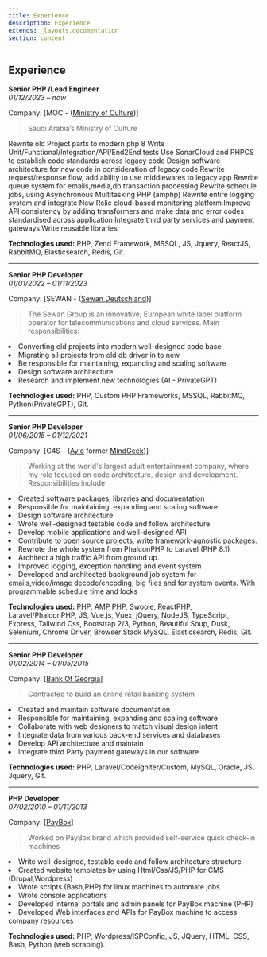 ```yaml
---
title: Experience
description: Experience
extends: _layouts.documentation
section: content
---
```



**Experience**
---

**Senior PHP /Lead Engineer**                   
_01/12/2023 – now_

Company:  [MOC - (<a href="https://www.moc.gov.sa/" target="_blank">Ministry of Culture</a>)]

> Saudi Arabia’s Ministry of Culture

Rewrite old Project parts to modern php 8
Write Unit/Functional/Integration/API/End2End tests
Use SonarCloud and PHPCS to establish code standards across legacy code
Design software architecture for new code in consideration of legacy code
Rewrite request/response flow, add ability to use middlewares to legacy app
Rewrite queue system for emails,media,db transaction processing
Rewrite schedule jobs, using Asynchronous Multitasking PHP (amphp)
Rewrite entire logging system and integrate New Relic cloud-based monitoring platform
Improve API consistency by adding transformers and make data and error codes standardised across application
Integrate third party services and payment gateways
Write reusable libraries


**Technologies used:** PHP, Zend Framework, MSSQL, JS, Jquery, ReactJS, RabbitMQ, Elasticsearch, Redis, Git.

---


**Senior PHP Developer**                   
_01/01/2022 – 01/11/2023_

Company:  [SEWAN - (<a href="https://de.sewan.eu" target="_blank">Sewan Deutschland</a>)]

> The Sewan Group is an innovative, European white label platform operator for 
> telecommunications and cloud services.
> Main responsibilities:

<li>Converting old projects into modern well-designed code base</li>
<li>Migrating all projects from old db driver in to new</li>
<li>Be responsible for maintaining, expanding and scaling software</li>
<li>Design software architecture</li>
<li>Research and implement new technologies (AI - PrivateGPT)</li>

**Technologies used:** PHP, Custom PHP Frameworks, MSSQL, RabbitMQ, Python(PrivateGPT), Git.

---

**Senior PHP Developer**                   
_01/06/2015 – 01/12/2021_

Company:  [C4S - (<a href="https://www.aylo.com" target="_blank">Aylo</a> former <a href="https://www.mindgeek.com" target="_blank">MindGeek</a>)]

> Working at the world's largest adult entertainment company, 
> where my role focused on code architecture, design and development. 
> Responsibilities include:


<li>Created software packages, libraries and documentation</li>
<li>Responsible for maintaining, expanding and scaling software</li>
<li>Design software architecture</li>
<li>Wrote well-designed testable code and follow architecture</li>
<li>Develop mobile applications and well-designed API</li>
<li>Contribute to open source projects, write framework-agnostic packages.</li>
<li>Rewrote the whole system from PhalconPHP to Laravel (PHP 8.1)</li>
<li>Architect a high traffic API from ground up.</li>
<li>Improved logging, exception handling and event system</li>
<li>Developed and architected background job system for emails,video/image decode/encoding, big files and for system events. 
With programmable schedule time and locks</li>

**Technologies used:** PHP, AMP PHP, Swoole, ReactPHP, Laravel/PhalconPHP, 
JS, Vue.js, Vuex, jQuery, NodeJS, TypeScript, Express, Tailwind Css, Bootstrap 2/3, 
Python, Beautiful Soup, Dusk, Selenium, Chrome Driver, Browser Stack
MySQL, Elasticsearch, Redis, Git.

___
**Senior PHP Developer**                               
_01/02/2014 – 01/05/2015_

Company:  [<a href="http://bankofgeorgia.ge/" target="_blank">Bank Of Georgia</a>]

> Contracted to build an online retail banking system

<li>Created and maintain software documentation</li>
<li>Responsible for maintaining, expanding and scaling software</li>
<li>Collaborate with web designers to match visual design intent</li>
<li>Integrate data from various back-end services and databases</li>
<li>Develop API architecture and maintain</li>
<li>Integrate third Party payment gateways in our software</li>

**Technologies used:** PHP, Laravel/Codeigniter/Custom, MySQL, Oracle, JS, Jquery, Git.

---
**PHP Developer**                  
_07/02/2010 – 01/11/2013_

Company: [<a href="https://paybox.ge/en" target="_blank">PayBox</a>]

> Worked on PayBox brand which provided self-service quick check-in machines

<li>Write well-designed, testable code and follow architecture structure</li>
<li>Created website templates by using Html/Css/JS/PHP for CMS (Drupal,Wordpress)</li>
<li>Wrote scripts (Bash,PHP) for linux machines to automate jobs</li>
<li>Wrote console applications</li>
<li>Developed internal portals and admin panels for PayBox machine (PHP)</li>
<li>Developed Web interfaces and APIs for PayBox machine to access company resources</li>

**Technologies used:** PHP, Wordpress/ISPConfig, JS, JQuery, HTML, CSS, Bash, Python (web scraping).